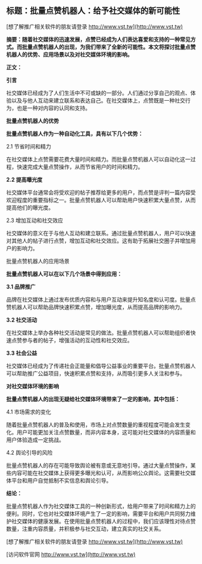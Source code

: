 ## **标题：批量点赞机器人：给予社交媒体的新可能性**

[想了解推广相关软件的朋友请登录 http://www.vst.tw](http://www.vst.tw)

**摘要：随着社交媒体的迅速发展，点赞已经成为人们表达喜爱和支持的一种常见方式。而批量点赞机器人的出现，为我们带来了全新的可能性。本文将探讨批量点赞机器人的优势、应用场景以及对社交媒体环境的影响。**

**正文：**

**引言**

社交媒体已经成为了人们生活中不可或缺的一部分。人们通过分享自己的观点、体验以及与他人互动来建立联系和表达自己。在社交媒体上，点赞既是一种社交行为，也是一种对内容的认同和支持。

**批量点赞机器人的优势**

**批量点赞机器人作为一种自动化工具，具有以下几个优势：**

2.1 节省时间和精力

在社交媒体上点赞需要花费大量时间和精力。而批量点赞机器人可以自动化这一过程，快速完成大量点赞操作，从而节省用户的时间和精力。

**2.2 提高曝光度**

社交媒体平台通常会将受欢迎的帖子推荐给更多的用户，而点赞是评判一篇内容受欢迎程度的重要指标之一。批量点赞机器人可以帮助用户快速积累大量点赞，从而提高他们的曝光度。

2.3 增加互动和社交效应

社交媒体的意义在于与他人互动和建立联系。通过批量点赞机器人，用户可以快速对其他人的帖子进行点赞，增加互动和社交效应。这有助于拓展社交圈子并增加用户的影响力。

批量点赞机器人的应用场景

**批量点赞机器人可以在以下几个场景中得到应用：**

**3.1 品牌推广**

品牌在社交媒体上通过发布优质内容和与用户互动来提升知名度和认可度。批量点赞机器人可以帮助品牌快速积累点赞，增加曝光度，从而提高品牌的影响力。

**3.2 社交活动**

在社交媒体上举办各种社交活动是常见的做法。批量点赞机器人可以帮助组织者快速点赞参与者的帖子，增强活动的互动性和社交效应。

**3.3 社会公益**

社交媒体已经成为了传递社会正能量和倡导公益事业的重要平台。批量点赞机器人可以帮助推广公益项目，快速积累点赞和支持，从而吸引更多人关注和参与。

**对社交媒体环境的影响**

**批量点赞机器人的出现无疑给社交媒体环境带来了一定的影响，其中包括：**

4.1 市场需求的变化

随着批量点赞机器人的普及和使用，市场上对点赞数量的重视程度可能会发生变化。用户可能更加关注点赞数量，而非内容本身，这可能对社交媒体的内容质量和用户体验造成一定挑战。

4.2 舆论引导的风险

批量点赞机器人的存在可能导致舆论被有意或无意地引导。通过大量点赞操作，某些内容可能在社交媒体上获得更多曝光和认可，从而影响公众舆论。这需要社交媒体平台和用户自觉抵制不实信息和舆论引导。

**结论：**

批量点赞机器人作为社交媒体工具的一种创新形式，给用户带来了时间和精力上的便利。同时，它也对社交媒体环境产生了一定的影响，需要平台和用户共同努力维护社交媒体的健康发展。在使用批量点赞机器人的过程中，我们应该理性对待点赞数量，注重内容质量，并积极参与社交互动，建立真实的社交关系。

[想了解推广相关软件的朋友请登录 http://www.vst.tw](http://www.vst.tw)


[访问软件官网 http://www.vst.tw](http://www.vst.tw)
